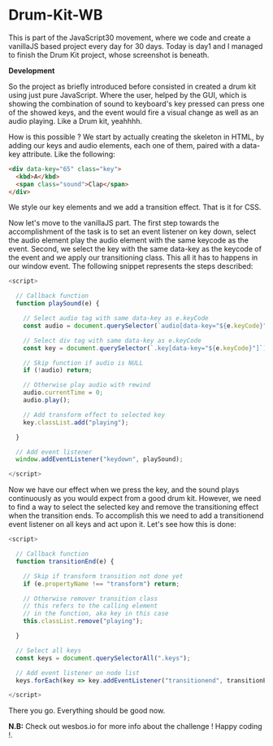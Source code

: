 # **Drum-Kit-WB**

This is part of the JavaScript30 movement, where we code and create a vanillaJS based project every day for 30 days. Today is day1 and I managed to finish the Drum Kit project, whose screenshot is beneath.

**Development**

So the project as briefly introduced before consisted in created a drum kit using just pure JavaScript. Where the user, helped by the GUI, which is showing the combination of sound to keyboard's key pressed can press one of the showed keys, and the event would fire a visual change as well as an audio playing. Like a Drum kit, yeahhhh.

How is this possible ? We start by actually creating the skeleton in HTML, by adding our keys and audio elements, each one of them, paired with a data-key attribute. Like the following:

```HTML
<div data-key="65" class="key">
  <kbd>A</kbd>
  <span class="sound">Clap</span>
</div>
```

We style our key elements and we add a transition effect. That is it for CSS.

Now let's move to the vanillaJS part. The first step towards the accomplishment of the task is to set an event listener on key down, select the audio element play the audio element with the same keycode as the event. Second, we select the key with the same data-key as the keycode of the event and we apply our transitioning class. This all it has to happens in our window event. The following snippet represents the steps described:

```JavaScript
<script>

  // Callback function
  function playSound(e) {

    // Select audio tag with same data-key as e.keyCode
    const audio = document.querySelector(`audio[data-key="${e.keyCode}"]`);

    // Select div tag with same data-key as e.keyCode
    const key = document.querySelector(`.key[data-key="${e.keyCode}"]`);

    // Skip function if audio is NULL
    if (!audio) return;

    // Otherwise play audio with rewind
    audio.currentTime = 0;
    audio.play();

    // Add transform effect to selected key
    key.classList.add("playing");

  }

  // Add event listener
  window.addEventListener("keydown", playSound);

</script>
```

Now we have our effect when we press the key, and the sound plays continuously as you would expect from a good drum kit. However, we need to find a way to select the selected key and remove the transitioning effect when the transition ends. To accomplish this we need to add a transitionend event listener on all keys and act upon it. Let's see how this is done:

```JavaScript
<script>

  // Callback function
  function transitionEnd(e) {

    // Skip if transform transition not done yet
    if (e.propertyName !== "transform") return;

    // Otherwise remover transition class
    // this refers to the calling element
    // in the function, aka key in this case
    this.classList.remove("playing");

  }

  // Select all keys
  const keys = document.querySelectorAll(".keys");

  // Add event listener on node list
  keys.forEach(key => key.addEventListener("transitionend", transitionEnd));

</script>
```

There you go. Everything should be good now.

**N.B:** Check out wesbos.io for more info about the challenge ! Happy coding !.
